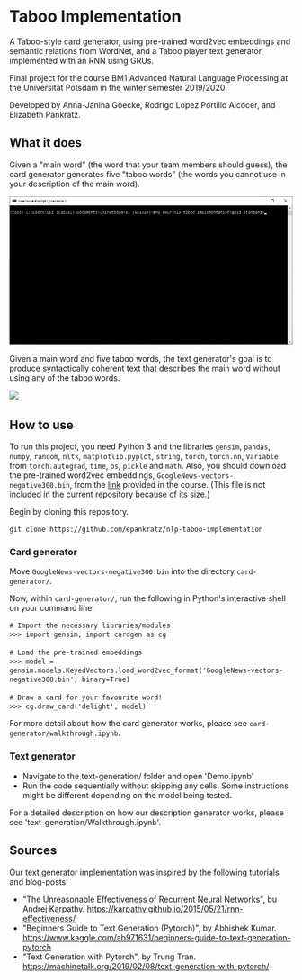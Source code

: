 # Taboo Implementation

A Taboo-style card generator, using pre-trained word2vec embeddings and semantic relations from WordNet, and a Taboo player text generator, implemented with an RNN using GRUs.

Final project for the course BM1 Advanced Natural Language Processing at the Universität Potsdam in the winter semester 2019/2020.

Developed by Anna-Janina Goecke, Rodrigo Lopez Portillo Alcocer, and Elizabeth Pankratz.


## What it does

Given a "main word" (the word that your team members should guess), the card generator generates five "taboo words" (the words you cannot use in your description of the main word).

![](card.gif)

Given a main word and five taboo words, the text generator's goal is to produce syntactically coherent text that describes the main word without using any of the taboo words.

![](tgeneration.gif)



## How to use

To run this project, you need Python 3 and the libraries `gensim`, `pandas`, `numpy`, `random`, `nltk`, `matplotlib.pyplot`, `string`, `torch`, `torch.nn`, `Variable` from `torch.autograd`, `time`, `os`, `pickle` and `math`.
Also, you should download the pre-trained word2vec embeddings, `GoogleNews-vectors-negative300.bin`, from the [link](https://drive.google.com/uc?id=0B7XkCwpI5KDYNlNUTTlSS21pQmM) provided in the course.
(This file is not included in the current repository because of its size.)

Begin by cloning this repository.

```
git clone https://github.com/epankratz/nlp-taboo-implementation
```

### Card generator

Move `GoogleNews-vectors-negative300.bin` into the directory `card-generator/`.

Now, within `card-generator/`, run the following in Python's interactive shell on your command line:

```
# Import the necessary libraries/modules
>>> import gensim; import cardgen as cg

# Load the pre-trained embeddings
>>> model = gensim.models.KeyedVectors.load_word2vec_format('GoogleNews-vectors-negative300.bin', binary=True)

# Draw a card for your favourite word!
>>> cg.draw_card('delight', model)
```

For more detail about how the card generator works, please see `card-generator/walkthrough.ipynb`.


### Text generator

- Navigate to the text-generation/ folder and open 'Demo.ipynb'
- Run the code sequentially without skipping any cells. Some instructions might be different depending on the model being tested.

For a detailed description on how our description generator works, please see 'text-generation/Walkthrough.ipynb'.


## Sources

Our text generator implementation was inspired by the following tutorials and blog-posts:
- "The Unreasonable Effectiveness of Recurrent Neural Networks", bu Andrej Karpathy. https://karpathy.github.io/2015/05/21/rnn-effectiveness/
- "Beginners Guide to Text Generation (Pytorch)", by Abhishek Kumar. https://www.kaggle.com/ab971631/beginners-guide-to-text-generation-pytorch
- "Text Generation with Pytorch", by Trung Tran. https://machinetalk.org/2019/02/08/text-generation-with-pytorch/
